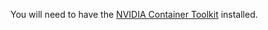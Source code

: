 You will need to have the [NVIDIA Container Toolkit](https://docs.nvidia.com/datacenter/cloud-native/container-toolkit/install-guide.html) installed.
